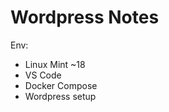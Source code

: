 # Wordpress Notes

Env:

 - Linux Mint ~18
 - VS Code
 - Docker Compose 
 - Wordpress setup 




<!--stackedit_data:
eyJoaXN0b3J5IjpbMjA0MjgxOTg0NV19
-->